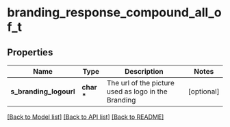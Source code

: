 # branding_response_compound_all_of_t

## Properties
Name | Type | Description | Notes
------------ | ------------- | ------------- | -------------
**s_branding_logourl** | **char \*** | The url of the picture used as logo in the Branding | [optional] 

[[Back to Model list]](../README.md#documentation-for-models) [[Back to API list]](../README.md#documentation-for-api-endpoints) [[Back to README]](../README.md)


